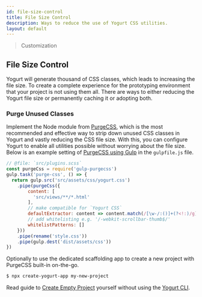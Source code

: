 ```yaml
---
id: file-size-control
title: File Size Control
description: Ways to reduce the use of Yogurt CSS utilities.
layout: default
---
```


> Customization

## File Size Control

Yogurt will generate thousand of CSS classes, which leads to increasing the file size. To create a complete experience for the prototyping environment that your project is not using them all. There are ways to either reducing the Yogurt file size or permanently caching it or adopting both.

### Purge Unused Classes

Implement the Node module from [PurgeCSS](https://purgecss.com/), which is the most recommended and effective way to strip down unused CSS classes in Yogurt and vastly reducing the CSS file size. With this, you can configure Yogurt to enable all utilities possible without worrying about the file size. Below is an example setting of [PurgeCSS using Gulp](https://purgecss.com/plugins/gulp.html) in the `gulpfile.js` file.

```js
// @file: `src/plugins.scss`
const purgeCss = require('gulp-purgecss')
gulp.task('purge-css', () => {
  return gulp.src('src/assets/css/yogurt.css')
    .pipe(purgeCss({
        content: [
          'src/views/**/*.html'
        ],
        // make compatible for `Yogurt CSS`
        defaultExtractor: content => content.match(/[\w-/:()]+(?<!:)/g) || [],
        // add whitelisting e.g. '/-webkit-scrollbar-thumb$/'
        whitelistPatterns: []
    }))
    .pipe(rename('style.css'))
    .pipe(gulp.dest('dist/assets/css'))
})
```

Optionally to use the dedicated scaffolding app to create a new project with PurgeCSS built-in on-the-go.

```bash
$ npx create-yogurt-app my-new-project
```

Read guide to [Create Empty Project](/import-framework/#create-empty-project-manually) yourself without using the [Yogurt CLI](/installation/#using-yogurt-via-cli).


